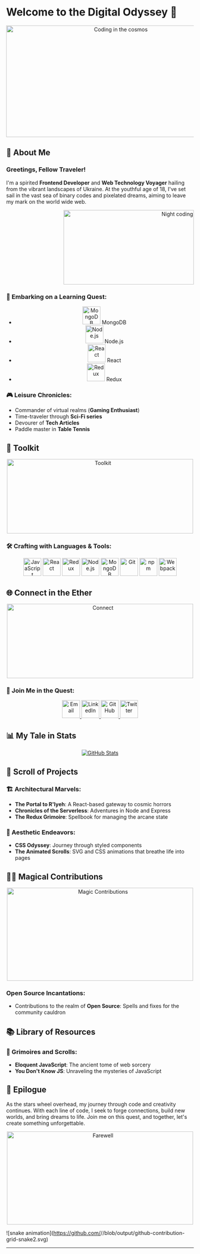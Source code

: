 # Welcome to the Digital Odyssey 🚀

<div align="center">
  <img src="https://media.giphy.com/media/QssGEmpkyEOhBCb7e1/giphy.gif" alt="Coding in the cosmos" width="600" height="300">
</div>

## 📖 About Me

### Greetings, Fellow Traveler!

I'm a spirited **Frontend Developer** and **Web Technology Voyager** hailing from the vibrant landscapes of Ukraine. At the youthful age of 18, I've set sail in the vast sea of binary codes and pixelated dreams, aiming to leave my mark on the world wide web.

<div align="right">
  <img src="https://media.giphy.com/media/ln7z2eWriiQAllfVcn/giphy.gif" alt="Night coding" height="200" width="350">
</div>

### 🌱 Embarking on a Learning Quest:

<div align="center">
  
- <img src="https://img.icons8.com/color/48/000000/mongodb.png" alt="MongoDB" width="48" height="48"/> MongoDB
- <img src="https://img.icons8.com/color/48/000000/nodejs.png" alt="Node.js" width="48" height="48"/> Node.js
- <img src="https://img.icons8.com/plasticine/100/000000/react.png" alt="React" width="48" height="48"/> React
- <img src="https://img.icons8.com/color/48/000000/redux.png" alt="Redux" width="48" height="48"/> Redux

</div>

### 🎮 Leisure Chronicles:

- Commander of virtual realms (**Gaming Enthusiast**)
- Time-traveler through **Sci-Fi series**
- Devourer of **Tech Articles**
- Paddle master in **Table Tennis**

## 🧰 Toolkit

<div align="center">
  <img src="https://media.giphy.com/media/iY8CRBdQXODJSCERIr/giphy.gif" alt="Toolkit" width="500" height="200">
</div>

### 🛠 Crafting with Languages & Tools:

<div align="center">
  
<img src="https://img.icons8.com/color/48/000000/javascript.png" alt="JavaScript" width="48" height="48"/>
<img src="https://img.icons8.com/plasticine/100/000000/react.png" alt="React" width="48" height="48"/>
<img src="https://img.icons8.com/color/48/000000/redux.png" alt="Redux" width="48" height="48"/>
<img src="https://img.icons8.com/color/48/000000/nodejs.png" alt="Node.js" width="48" height="48"/>
<img src="https://img.icons8.com/color/48/000000/mongodb.png" alt="MongoDB" width="48" height="48"/>
<img src="https://img.icons8.com/color/48/000000/git.png" alt="Git" width="48" height="48"/>
<img src="https://img.icons8.com/color/48/000000/npm.png" alt="npm" width="48" height="48"/>
<img src="https://img.icons8.com/color/48/000000/webpack.png" alt="Webpack" width="48" height="48"/>

</div>

## 🌐 Connect in the Ether

<div align="center">
  <img src="https://media.giphy.com/media/Wn74RUT0vjnoU98Hnt/giphy.gif" alt="Connect" width="500" height="200">
</div>

### 🤝 Join Me in the Quest:

<div align="center">
  
<a href="mailto:mykyta.olym@student.tuke.sk">
  <img src="https://img.icons8.com/fluent/96/000000/gmail-new.png" alt="Email" width="48" height="48"/>
</a>
<a href="https://www.linkedin.com/in/your-linkedin-id/">
  <img src="https://img.icons8.com/fluent/96/000000/linkedin.png" alt="LinkedIn" width="48" height="48"/>
</a>
<a href="https://github.com/your-github-username">
  <img src="https://img.icons8.com/fluent/96/000000/github.png" alt="GitHub" width="48" height="48"/>
</a>
<a href="https://twitter.com/your-twitter-handle">
  <img src="https://img.icons8.com/fluent/96/000000/twitter.png" alt="Twitter" width="48" height="48"/>
</a>

</div>

## 📊 My Tale in Stats

<div align="center">
  <a href="https://github.com/anuraghazra/github-readme-stats">
    <img src="https://github-readme-stats.vercel.app/api?username=VetteIT&show_icons=true&theme=radical" alt="GitHub Stats">
  </a>
</div>

## 📜 Scroll of Projects

### 🏗️ Architectural Marvels:

- **The Portal to R'lyeh**: A React-based gateway to cosmic horrors
- **Chronicles of the Serverless**: Adventures in Node and Express
- **The Redux Grimoire**: Spellbook for managing the arcane state

### 🎨 Aesthetic Endeavors:

- **CSS Odyssey**: Journey through styled components
- **The Animated Scrolls**: SVG and CSS animations that breathe life into pages

## 🧙‍♂️ Magical Contributions

<div align="center">
  <img src="https://media.giphy.com/media/H4DjXQXamtTiIuCcRU/giphy.gif" alt="Magic Contributions" width="500" height="250">
</div>

### Open Source Incantations:

- Contributions to the realm of **Open Source**: Spells and fixes for the community cauldron

## 📚 Library of Resources

### 📖 Grimoires and Scrolls:

- **Eloquent JavaScript**: The ancient tome of web sorcery
- **You Don't Know JS**: Unraveling the mysteries of JavaScript

## 🌟 Epilogue

As the stars wheel overhead, my journey through code and creativity continues. With each line of code, I seek to forge connections, build new worlds, and bring dreams to life. Join me on this quest, and together, let's create something unforgettable.

<div align="center">
  <img src="https://media.giphy.com/media/XAmGknqVQYB2xwq9pm/giphy.gif" alt="Farewell" width="500" height="250">
</div>

![snake animation](https://github.com/<seu VetteIT>/<seu VetteIT>/blob/output/github-contribution-grid-snake2.svg)

*************************
